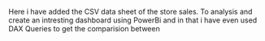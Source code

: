 Here i have added the CSV data sheet of the store sales.
To analysis and create an intresting dashboard using PowerBi and in that i have even used DAX Queries
to get the comparision between 
